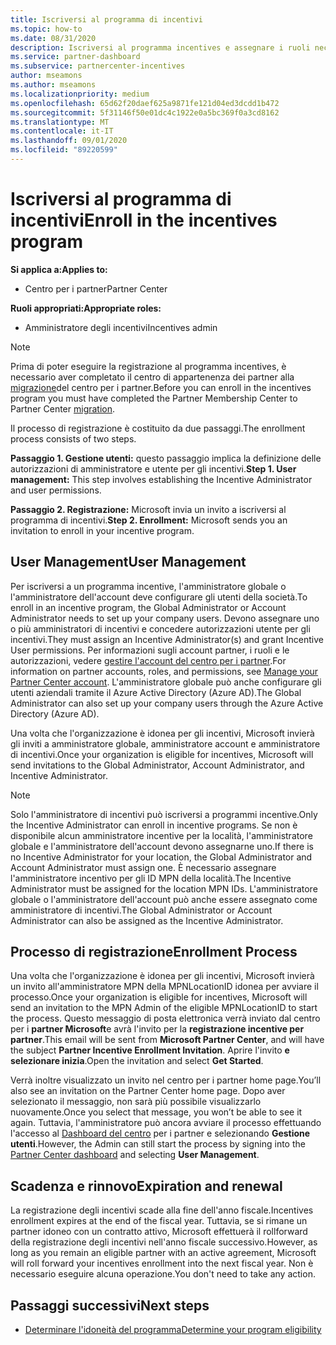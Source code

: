 ```yaml
---
title: Iscriversi al programma di incentivi
ms.topic: how-to
ms.date: 08/31/2020
description: Iscriversi al programma incentives e assegnare i ruoli necessari per la gestione degli utenti.
ms.service: partner-dashboard
ms.subservice: partnercenter-incentives
author: mseamons
ms.author: mseamons
ms.localizationpriority: medium
ms.openlocfilehash: 65d62f20daef625a9871fe121d04ed3dcdd1b472
ms.sourcegitcommit: 5f31146f50e01dc4c1922e0a5bc369f0a3cd8162
ms.translationtype: MT
ms.contentlocale: it-IT
ms.lasthandoff: 09/01/2020
ms.locfileid: "89220599"
---
```

# <a name="enroll-in-the-incentives-program"></a><span data-ttu-id="a15a0-103">Iscriversi al programma di incentivi</span><span class="sxs-lookup"><span data-stu-id="a15a0-103">Enroll in the incentives program</span></span>

<span data-ttu-id="a15a0-104">**Si applica a:**</span><span class="sxs-lookup"><span data-stu-id="a15a0-104">**Applies to:**</span></span>

- <span data-ttu-id="a15a0-105">Centro per i partner</span><span class="sxs-lookup"><span data-stu-id="a15a0-105">Partner Center</span></span>

<span data-ttu-id="a15a0-106">**Ruoli appropriati:**</span><span class="sxs-lookup"><span data-stu-id="a15a0-106">**Appropriate roles:**</span></span>

- <span data-ttu-id="a15a0-107">Amministratore degli incentivi</span><span class="sxs-lookup"><span data-stu-id="a15a0-107">Incentives admin</span></span>

>[!NOTE]
><span data-ttu-id="a15a0-108">Prima di poter eseguire la registrazione al programma incentives, è necessario aver completato il centro di appartenenza dei partner alla [migrazione](prepare-pmc-pc-migration.md)del centro per i partner.</span><span class="sxs-lookup"><span data-stu-id="a15a0-108">Before you can enroll in the incentives program you must have completed the Partner Membership Center to Partner Center [migration](prepare-pmc-pc-migration.md).</span></span>

<span data-ttu-id="a15a0-109">Il processo di registrazione è costituito da due passaggi.</span><span class="sxs-lookup"><span data-stu-id="a15a0-109">The enrollment process consists of two steps.</span></span>

<span data-ttu-id="a15a0-110">**Passaggio 1. Gestione utenti:** questo passaggio implica la definizione delle autorizzazioni di amministratore e utente per gli incentivi.</span><span class="sxs-lookup"><span data-stu-id="a15a0-110">**Step 1. User management:** This step involves establishing the Incentive Administrator and user permissions.</span></span>

<span data-ttu-id="a15a0-111">**Passaggio 2. Registrazione:** Microsoft invia un invito a iscriversi al programma di incentivi.</span><span class="sxs-lookup"><span data-stu-id="a15a0-111">**Step 2. Enrollment:** Microsoft sends you an invitation to enroll in your incentive program.</span></span>

## <a name="user-management"></a><span data-ttu-id="a15a0-112">User Management</span><span class="sxs-lookup"><span data-stu-id="a15a0-112">User Management</span></span>

<span data-ttu-id="a15a0-113">Per iscriversi a un programma incentive, l'amministratore globale o l'amministratore dell'account deve configurare gli utenti della società.</span><span class="sxs-lookup"><span data-stu-id="a15a0-113">To enroll in an incentive program, the Global Administrator or Account Administrator needs to set up your company users.</span></span> <span data-ttu-id="a15a0-114">Devono assegnare uno o più amministratori di incentivi e concedere autorizzazioni utente per gli incentivi.</span><span class="sxs-lookup"><span data-stu-id="a15a0-114">They must assign an Incentive Administrator(s) and grant Incentive User permissions.</span></span> <span data-ttu-id="a15a0-115">Per informazioni sugli account partner, i ruoli e le autorizzazioni, vedere [gestire l'account del centro per i partner](partner-center-account-setup.md).</span><span class="sxs-lookup"><span data-stu-id="a15a0-115">For information on partner accounts, roles, and permissions, see [Manage your Partner Center account](partner-center-account-setup.md).</span></span> <span data-ttu-id="a15a0-116">L'amministratore globale può anche configurare gli utenti aziendali tramite il Azure Active Directory (Azure AD).</span><span class="sxs-lookup"><span data-stu-id="a15a0-116">The Global Administrator can also set up your company users through the Azure Active Directory (Azure AD).</span></span>

<span data-ttu-id="a15a0-117">Una volta che l'organizzazione è idonea per gli incentivi, Microsoft invierà gli inviti a amministratore globale, amministratore account e amministratore di incentivi.</span><span class="sxs-lookup"><span data-stu-id="a15a0-117">Once your organization is eligible for incentives, Microsoft will send invitations to the Global Administrator, Account Administrator, and Incentive Administrator.</span></span>

>[!NOTE]
><span data-ttu-id="a15a0-118">Solo l'amministratore di incentivi può iscriversi a programmi incentive.</span><span class="sxs-lookup"><span data-stu-id="a15a0-118">Only the Incentive Administrator can enroll in incentive programs.</span></span> <span data-ttu-id="a15a0-119">Se non è disponibile alcun amministratore incentive per la località, l'amministratore globale e l'amministratore dell'account devono assegnarne uno.</span><span class="sxs-lookup"><span data-stu-id="a15a0-119">If there is no Incentive Administrator for your location, the Global Administrator and Account Administrator must assign one.</span></span> <span data-ttu-id="a15a0-120">È necessario assegnare l'amministratore incentivo per gli ID MPN della località.</span><span class="sxs-lookup"><span data-stu-id="a15a0-120">The Incentive Administrator must be assigned for the location MPN IDs.</span></span> <span data-ttu-id="a15a0-121">L'amministratore globale o l'amministratore dell'account può anche essere assegnato come amministratore di incentivi.</span><span class="sxs-lookup"><span data-stu-id="a15a0-121">The Global Administrator or Account Administrator can also be assigned as the Incentive Administrator.</span></span>

## <a name="enrollment-process"></a><span data-ttu-id="a15a0-122">Processo di registrazione</span><span class="sxs-lookup"><span data-stu-id="a15a0-122">Enrollment Process</span></span>

<span data-ttu-id="a15a0-123">Una volta che l'organizzazione è idonea per gli incentivi, Microsoft invierà un invito all'amministratore MPN della MPNLocationID idonea per avviare il processo.</span><span class="sxs-lookup"><span data-stu-id="a15a0-123">Once your organization is eligible for incentives, Microsoft will send an invitation to the MPN Admin of the eligible MPNLocationID to start the process.</span></span> <span data-ttu-id="a15a0-124">Questo messaggio di posta elettronica verrà inviato dal centro per i **partner Microsoft**e avrà l'invito per la **registrazione incentive per partner**.</span><span class="sxs-lookup"><span data-stu-id="a15a0-124">This email will be sent from **Microsoft Partner Center**, and will have the subject **Partner Incentive Enrollment Invitation**.</span></span> <span data-ttu-id="a15a0-125">Aprire l'invito **e selezionare inizia**.</span><span class="sxs-lookup"><span data-stu-id="a15a0-125">Open the invitation and select **Get Started**.</span></span>

<span data-ttu-id="a15a0-126">Verrà inoltre visualizzato un invito nel centro per i partner home page.</span><span class="sxs-lookup"><span data-stu-id="a15a0-126">You’ll also see an invitation on the Partner Center home page.</span></span> <span data-ttu-id="a15a0-127">Dopo aver selezionato il messaggio, non sarà più possibile visualizzarlo nuovamente.</span><span class="sxs-lookup"><span data-stu-id="a15a0-127">Once you select that message, you won’t be able to see it again.</span></span> <span data-ttu-id="a15a0-128">Tuttavia, l'amministratore può ancora avviare il processo effettuando l'accesso al [Dashboard del centro](https://partner.microsoft.com/dashboard/) per i partner e selezionando **Gestione utenti**.</span><span class="sxs-lookup"><span data-stu-id="a15a0-128">However, the Admin can still start the process by signing into the [Partner Center dashboard](https://partner.microsoft.com/dashboard/) and selecting **User Management**.</span></span>

## <a name="expiration-and-renewal"></a><span data-ttu-id="a15a0-129">Scadenza e rinnovo</span><span class="sxs-lookup"><span data-stu-id="a15a0-129">Expiration and renewal</span></span>

<span data-ttu-id="a15a0-130">La registrazione degli incentivi scade alla fine dell'anno fiscale.</span><span class="sxs-lookup"><span data-stu-id="a15a0-130">Incentives enrollment expires at the end of the fiscal year.</span></span> <span data-ttu-id="a15a0-131">Tuttavia, se si rimane un partner idoneo con un contratto attivo, Microsoft effettuerà il rollforward della registrazione degli incentivi nell'anno fiscale successivo.</span><span class="sxs-lookup"><span data-stu-id="a15a0-131">However, as long as you remain an eligible partner with an active agreement, Microsoft will roll forward your incentives enrollment into the next fiscal year.</span></span> <span data-ttu-id="a15a0-132">Non è necessario eseguire alcuna operazione.</span><span class="sxs-lookup"><span data-stu-id="a15a0-132">You don't need to take any action.</span></span>

## <a name="next-steps"></a><span data-ttu-id="a15a0-133">Passaggi successivi</span><span class="sxs-lookup"><span data-stu-id="a15a0-133">Next steps</span></span>

- [<span data-ttu-id="a15a0-134">Determinare l'idoneità del programma</span><span class="sxs-lookup"><span data-stu-id="a15a0-134">Determine your program eligibility</span></span>](incentives-determined-your-program-eligibility.md)

